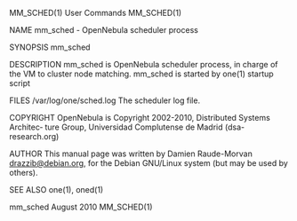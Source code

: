 MM_SCHED(1)                   User Commands                  MM_SCHED(1)

NAME
       mm_sched - OpenNebula scheduler process

SYNOPSIS
       mm_sched

DESCRIPTION
       mm_sched  is OpenNebula scheduler process, in charge of the VM to
       cluster node matching.  mm_sched is  started  by  one(1)  startup
       script

FILES
       /var/log/one/sched.log
              The scheduler log file.

COPYRIGHT
       OpenNebula  is Copyright 2002-2010, Distributed Systems Architec‐
       ture Group, Universidad Complutense de Madrid (dsa-research.org)

AUTHOR
       This   manual   page   was   written   by   Damien   Raude-Morvan
       <drazzib@debian.org>, for the Debian GNU/Linux system (but may be
       used by others).

SEE ALSO
       one(1), oned(1)

mm_sched                       August 2010                   MM_SCHED(1)
